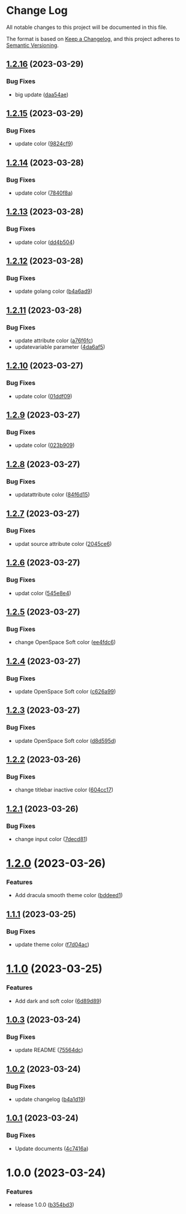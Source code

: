 # Change Log

All notable changes to this project will be documented in this file.

The format is based on [Keep a Changelog](https://keepachangelog.com/en/1.0.0/), and this project adheres to [Semantic Versioning](https://semver.org/spec/v2.0.0.html).

## [1.2.16](https://github.com/hunqng/openspace-theme/compare/v1.2.15...v1.2.16) (2023-03-29)


### Bug Fixes

* big update ([daa54ae](https://github.com/hunqng/openspace-theme/commit/daa54aef3512d4005a9ea644f01aec3ebc8de46d))

## [1.2.15](https://github.com/hunqng/openspace-theme/compare/v1.2.14...v1.2.15) (2023-03-29)


### Bug Fixes

* update color ([9824cf9](https://github.com/hunqng/openspace-theme/commit/9824cf9ffce00f1fc0431a911d916a892d0f0e6f))

## [1.2.14](https://github.com/hunqng/openspace-theme/compare/v1.2.13...v1.2.14) (2023-03-28)


### Bug Fixes

* update color ([7840f8a](https://github.com/hunqng/openspace-theme/commit/7840f8a332c9d73ea6a6b5e7f926a20503a8cd21))

## [1.2.13](https://github.com/hunqng/openspace-theme/compare/v1.2.12...v1.2.13) (2023-03-28)


### Bug Fixes

* update color ([dd4b504](https://github.com/hunqng/openspace-theme/commit/dd4b50445378c5ef5a855c42ed553f4371536cad))

## [1.2.12](https://github.com/hunqng/openspace-theme/compare/v1.2.11...v1.2.12) (2023-03-28)


### Bug Fixes

* update golang color ([b4a6ad9](https://github.com/hunqng/openspace-theme/commit/b4a6ad9b08990518749313b5a168c1eade5ce929))

## [1.2.11](https://github.com/hunqng/openspace-theme/compare/v1.2.10...v1.2.11) (2023-03-28)


### Bug Fixes

* update attribute color ([a76f6fc](https://github.com/hunqng/openspace-theme/commit/a76f6fcdc827dc1046c75b30c45fae759a5c6f7f))
* updatevariable parameter ([4da6af5](https://github.com/hunqng/openspace-theme/commit/4da6af5dc097d23e87a8240b1b50d107e353d62a))

## [1.2.10](https://github.com/hunqng/openspace-theme/compare/v1.2.9...v1.2.10) (2023-03-27)


### Bug Fixes

* update color ([01ddf09](https://github.com/hunqng/openspace-theme/commit/01ddf09a9415de9b2c1ae2bc358c22714c408f93))

## [1.2.9](https://github.com/hunqng/openspace-theme/compare/v1.2.8...v1.2.9) (2023-03-27)


### Bug Fixes

* update color ([023b909](https://github.com/hunqng/openspace-theme/commit/023b909022a528b6bbbbc2687bb010af65f853b8))

## [1.2.8](https://github.com/hunqng/openspace-theme/compare/v1.2.7...v1.2.8) (2023-03-27)


### Bug Fixes

* updatattribute color ([84f6d15](https://github.com/hunqng/openspace-theme/commit/84f6d159b310e2c39cbb09c15151ecd7959a7d09))

## [1.2.7](https://github.com/hunqng/openspace-theme/compare/v1.2.6...v1.2.7) (2023-03-27)


### Bug Fixes

* updat source attribute color ([2045ce6](https://github.com/hunqng/openspace-theme/commit/2045ce68169d11ab06cc1ea67f4d61bea1dccaa8))

## [1.2.6](https://github.com/hunqng/openspace-theme/compare/v1.2.5...v1.2.6) (2023-03-27)


### Bug Fixes

* updat color ([545e8e4](https://github.com/hunqng/openspace-theme/commit/545e8e476fbfd722944731256f23f99115f12c33))

## [1.2.5](https://github.com/hunqng/openspace-theme/compare/v1.2.4...v1.2.5) (2023-03-27)


### Bug Fixes

* change OpenSpace Soft color ([ee4fdc6](https://github.com/hunqng/openspace-theme/commit/ee4fdc6456db9e798336580a0be5a330f54fa4bd))

## [1.2.4](https://github.com/hunqng/openspace-theme/compare/v1.2.3...v1.2.4) (2023-03-27)


### Bug Fixes

* update OpenSpace Soft color ([c626a99](https://github.com/hunqng/openspace-theme/commit/c626a994034f8902eed2bc0d7841aeab05030ff5))

## [1.2.3](https://github.com/hunqng/openspace-theme/compare/v1.2.2...v1.2.3) (2023-03-27)


### Bug Fixes

* update OpenSpace Soft color ([d8d595d](https://github.com/hunqng/openspace-theme/commit/d8d595dae24b3d49bab73d751e271390e7bcab06))

## [1.2.2](https://github.com/hunqng/openspace-theme/compare/v1.2.1...v1.2.2) (2023-03-26)


### Bug Fixes

* change titlebar inactive color ([604cc17](https://github.com/hunqng/openspace-theme/commit/604cc17a46ad48458fbe2dc041a0f46e3b9d3db8))

## [1.2.1](https://github.com/hunqng/openspace-theme/compare/v1.2.0...v1.2.1) (2023-03-26)


### Bug Fixes

* change input color ([7decd81](https://github.com/hunqng/openspace-theme/commit/7decd8100d1a78ca6fe4096f53367f6fa5c69a82))

# [1.2.0](https://github.com/hunqng/openspace-theme/compare/v1.1.1...v1.2.0) (2023-03-26)


### Features

* Add dracula smooth theme color ([bddeed1](https://github.com/hunqng/openspace-theme/commit/bddeed1a3615869c4080fd24d1ec2cdd593acbe5))

## [1.1.1](https://github.com/hunqng/openspace-theme/compare/v1.1.0...v1.1.1) (2023-03-25)


### Bug Fixes

* update theme color ([f7d04ac](https://github.com/hunqng/openspace-theme/commit/f7d04acd567ddc0932307b6b6a0a68ed4c75d1ac))

# [1.1.0](https://github.com/hunqng/openspace-theme/compare/v1.0.3...v1.1.0) (2023-03-25)


### Features

* Add dark and soft color ([6d89d89](https://github.com/hunqng/openspace-theme/commit/6d89d89cc0169470e30b3ee9a787c2b60b294725))

## [1.0.3](https://github.com/hunqng/openspace-theme/compare/v1.0.2...v1.0.3) (2023-03-24)


### Bug Fixes

* update README ([75564dc](https://github.com/hunqng/openspace-theme/commit/75564dc89a894ba2b9575899620b74a7797a8af6))

## [1.0.2](https://github.com/hunqng/openspace-theme/compare/v1.0.1...v1.0.2) (2023-03-24)


### Bug Fixes

* update changelog ([b4a1d19](https://github.com/hunqng/openspace-theme/commit/b4a1d1999dd184d5a20c3f1ef38dd701c6ae3cfc))

## [1.0.1](https://github.com/hunqng/openspace-theme/compare/v1.0.0...v1.0.1) (2023-03-24)


### Bug Fixes

* Update documents ([4c7416a](https://github.com/hunqng/openspace-theme/commit/4c7416aeb1ae84ca84f314ddcf89569222fb6ade))


# 1.0.0 (2023-03-24)


### Features

* release 1.0.0 ([b354bd3](https://github.com/hunqng/openspace-theme/commit/b354bd316fcf928f5356c4b97651c3a05679b14a))
